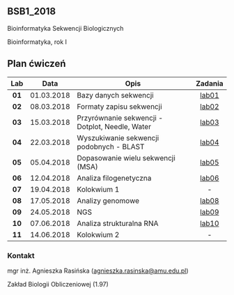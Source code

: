 ## BSB1_2018
Bioinformatyka Sekwencji Biologicznych

Bioinformatyka, rok I

## Plan ćwiczeń

| Lab | Data | Opis | Zadania |
| :---: | --- | --- | :---: |
| **01** | 01.03.2018 | Bazy danych sekwencji | [lab01](./lab01.md) |
| **02**	| 08.03.2018 | Formaty zapisu sekwencji  | [lab02](./lab02.md)  |
| **03**	| 15.03.2018 | Przyrównanie sekwencji - Dotplot, Needle, Water | [lab03](./lab03.md) |
| **04**	| 22.03.2018 | Wyszukiwanie sekwencji podobnych - BLAST | [lab04](./lab04.md) |
| **05**	| 05.04.2018 | Dopasowanie wielu sekwencji (MSA) | [lab05](./lab05.md) |
| **06**	| 12.04.2018 | Analiza filogenetyczna | [lab06](./lab06.md) |
| **07**	| 19.04.2018 | Kolokwium 1 | - |
| **08**	| 17.05.2018 | Analizy genomowe | [lab08](./lab08.md)|
| **09**	| 24.05.2018 | NGS | [lab09](./lab09.md) |
| **10**	| 07.06.2018 | Analiza strukturalna RNA | [lab10](./lab10.md) |
| **11**	| 14.06.2018 | Kolokwium 2 |  -  |

### Kontakt
mgr inż. Agnieszka Rasińska (agnieszka.rasinska@amu.edu.pl)

Zakład Biologii Obliczeniowej (1.97)

